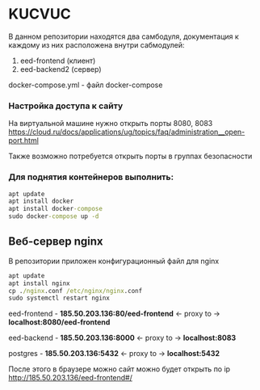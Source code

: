 # KUCVUC

В данном репозитории находятся два самбодуля, документация к каждому из них расположена внутри сабмодулей:

1. eed-frontend (клиент)
2. eed-backend2 (сервер)

docker-compose.yml - файл docker-compose

### Настройка доступа к сайту 
На виртуальной машине нужно открыть порты 8080, 8083
https://cloud.ru/docs/applications/ug/topics/faq/administration__open-port.html

Также возможно потребуется открыть порты в группах безопасности

### Для поднятия контейнеров выполнить: 
```cmd
apt update
apt install docker 
apt install docker-compose
sudo docker-compose up -d
```


## Веб-сервер nginx 
В репозитории приложен конфигурационный файл для nginx 

```cmd
apt update
apt install nginx 
cp ./nginx.conf /etc/nginx/nginx.conf
sudo systemctl restart nginx
```

eed-frontend - <b>185.50.203.136:80/eed-frontend</b> <- proxy to -> <b>localhost:8080/eed-frontend</b>

eed-backend - <b>185.50.203.136:8000</b> <- proxy to -> <b>localhost:8083</b>

postgres - <b>185.50.203.136:5432</b> <- proxy to -> <b>localhost:5432</b>

После этого в браузере можно сайт можно будет открыть по ip 
http://185.50.203.136/eed-frontend#/

